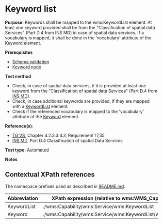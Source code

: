 # Keyword list

**Purpose**: Keywords shall be mapped to the wms:KeywordList element. At least one keyword provided shall be from the "Classification of spatial data Services" (Part D.4 from INS MD) in case of spatial data services. If a vocabulary is mapped, it shall be done in the 'vocabulary' attribute of the Keyword element.

**Prerequisites**

* [Schema validation](./schema-validation)
* [Keyword node](./keyword-node)

**Test method**

* Check, in case of spatial data services, if it is provided at least one keyword from the "Classification of spatial data Services" (Part D.4 from [INS MD](./README#ref_INS_MD)).
* Check, in case additional keywords are provided, if they are mapped with a [KeywordList](#KeywordList) element.
* Check if the referenced vocabulary is mapped to the 'vocabulary' attribute of the [Keyword](#Keyword) element.

**Reference(s)**:
* [TG VS](./README#ref_TG_VS), Chapter 4.2.3.3.4.3, Requirement 17,35
* [INS MD](./README#ref_INS_MD), Part D.4 Classification of spatial Data Services

**Test type**: Automated

**Notes**

## Contextual XPath references

The namespace prefixes used as described in [README.md](./README#namespaces).

Abbreviation                                               |  XPath expression (relative to wms:WMS_Capabilities)
---------------------------------------------------------- | -------------------------------------------------------------------------
KeywordList <a name="KeywordList"></a> | ./wms:Capability/wms:Service/wms:KeywordList
Keyword <a name="Keyword"></a> | ./wms:Capability/wms:Service/wms:KeywordList/wms:Keyword
